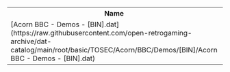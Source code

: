 <table>
<tr><th>Name</th><th>Size</th></tr>
<tr><td>
[Acorn BBC - Demos - [BIN].dat](https://raw.githubusercontent.com/open-retrogaming-archive/dat-catalog/main/root/basic/TOSEC/Acorn/BBC/Demos/[BIN]/Acorn BBC - Demos - [BIN].dat)
</td><td>1078</td></tr>
</table>
